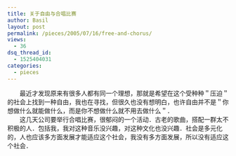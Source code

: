 ```yaml
---
title: 关于自由与合唱比赛
author: Basil
layout: post
permalink: /pieces/2005/07/16/free-and-chorus/
views:
  - 36
dsq_thread_id:
  - 1525404031
categories:
  - pieces
---
```

　　最近才发现原来有很多人都有同一个理想，那就是希望在这个受种种＂压迫＂的社会上找到一种自由，我也在寻找，但很久也没有想明白，也许自由并不是＂你想做什么就能做什么，而是你不想做什么就不用去做什么＂．  
　　这几天公司要举行合唱比赛，很郁闷的一个活动．古老的歌曲，搭配一群太不积极的人．包括我，我对这种音乐没兴趣，对这种文化也没兴趣．社会是多元化的，人也应该多方面发展才能适应这个社会，我没有多方面发展，所以没有适应这个社会．